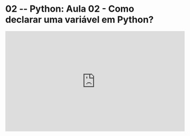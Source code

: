 # 02 -- Python: Aula 02 - Como declarar uma variável em Python?

<iframe 
        width="560" 
        height="315" 
        src="https://www.youtube.com/embed/W2vwXsuKXN4" 
        title="YouTube video player" 
        frameborder="0" 
        allow="accelerometer; autoplay; clipboard-write; encrypted-media; gyroscope; picture-in-picture" 
        allowfullscreen
        >
</iframe>

